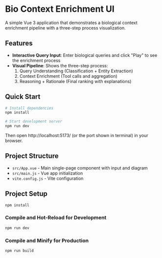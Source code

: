 # Bio Context Enrichment UI

A simple Vue 3 application that demonstrates a biological context enrichment pipeline with a three-step process visualization.

## Features

- **Interactive Query Input**: Enter biological queries and click "Play" to see the enrichment process
- **Visual Pipeline**: Shows the three-step process:
  1. Query Understanding (Classification + Entity Extraction)
  2. Context Enrichment (Tool calls and aggregation)
  3. Reasoning + Rationale (Final ranking with explanations)

## Quick Start

```bash
# Install dependencies
npm install

# Start development server
npm run dev
```

Then open http://localhost:5173/ (or the port shown in terminal) in your browser.

## Project Structure

- `src/App.vue` - Main single-page component with input and diagram
- `src/main.js` - Vue app initialization
- `vite.config.js` - Vite configuration

## Project Setup

```sh
npm install
```

### Compile and Hot-Reload for Development

```sh
npm run dev
```

### Compile and Minify for Production

```sh
npm run build
```
